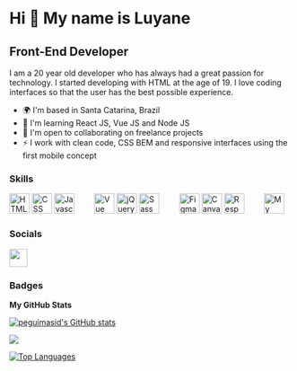 Hi 👋 My name is Luyane
==========================

Front-End Developer
-----------------------------

I am a 20 year old developer who has always had a great passion for technology. I started developing with HTML at the age of 19. I love coding interfaces so that the user has the best possible experience.

* 🌍  I'm based in Santa Catarina, Brazil
* 🧠  I'm learning React JS, Vue JS and Node JS
* 🤝  I'm open to collaborating on freelance projects
* ⚡  I work with clean code, CSS BEM and responsive interfaces using the first mobile concept

### Skills

<p align="left">
<a href="https://developer.mozilla.org/en-US/docs/Glossary/HTML5" target="_blank" rel="noreferrer"><img src="https://raw.githubusercontent.com/danielcranney/readme-generator/main/public/icons/skills/html5-colored.svg" width="36" height="36" alt="HTML5" /></a>
<a href="https://developer.mozilla.org/pt-BR/docs/Web/CSS" target="_blank" rel="noreferrer"><img src="https://raw.githubusercontent.com/danielcranney/readme-generator/main/public/icons/skills/css3-colored.svg" width="36" height="36" alt="CSS" /></a>
<a href="https://developer.mozilla.org/en-US/docs/Web/JavaScript" target="_blank" rel="noreferrer"><img src="https://raw.githubusercontent.com/danielcranney/readme-generator/main/public/icons/skills/javascript-colored.svg" width="36" height="36" alt="Javascript" /></a>
&nbsp &nbsp &nbsp &nbsp
<a href="https://vuejs.org/" target="_blank" rel="noreferrer"><img src="https://br.vuejs.org/images/logo.png" width="36" height="36" alt="Vue Js" /></a>
<a href="https://jquery.com/download/" target="_blank" rel="noreferrer"><img src="https://raw.githubusercontent.com/danielcranney/readme-generator/main/public/icons/skills/jquery-colored.svg" width="36" height="36" alt="jQuery" /></a>
<a href="https://sass-lang.com/" target="_blank" rel="noreferrer"><img src="https://raw.githubusercontent.com/danielcranney/readme-generator/main/public/icons/skills/sass-colored.svg" width="36" height="36" alt="Sass" /></a>
&nbsp &nbsp &nbsp &nbsp
<a href="https://www.figma.com/" target="_blank" rel="noreferrer"><img src="https://raw.githubusercontent.com/danielcranney/readme-generator/main/public/icons/skills/figma-colored.svg" width="36" height="36" alt="Figma" /></a>
<a href="https://www.canva.com/pt_br/" target="_blank" rel="noreferrer"><img src="https://logos-download.com/wp-content/uploads/2019/07/Canva_Logo.png" width="36" height="36" alt="Canva" /></a>
<a href="https://responsively.app/" target="_blank" rel="noreferrer"><img src="https://avatars.githubusercontent.com/u/69102126?s=200&v=4" width="36" height="36" alt="Responsively" /></a>
&nbsp &nbsp &nbsp &nbsp
<a href="https://www.mysql.com/" target="_blank" rel="noreferrer"><img src="https://raw.githubusercontent.com/danielcranney/readme-generator/main/public/icons/skills/mysql-colored.svg" width="36" height="36" alt="My Sql" /></a>
</p>

### Socials

<p align="left"> 
<a href="https://www.linkedin.com/in/luyane-luiz-986222182/" target="_blank" rel="noreferrer"><img src="https://raw.githubusercontent.com/danielcranney/readme-generator/main/public/icons/socials/linkedin.svg" width="32" height="32" /></a>
</p>

### Badges

<b>My GitHub Stats</b>

<a href="http://www.github.com/luyaneluiz"><img src="https://github-readme-stats-peguimasid.vercel.app/api?username=luyaneluiz&show_icons=true&hide=&count_private=true&title_color=3382ed&text_color=ffffff&icon_color=3382ed&bg_color=171717&hide_border=true&show_icons=true" alt="peguimasid's GitHub stats" /></a>

<a href="http://www.github.com/luyaneluiz"><img src="https://github-readme-streak-stats.herokuapp.com/?user=luyaneluiz&stroke=ffffff&background=171717&ring=3382ed&fire=3382ed&currStreakNum=ffffff&currStreakLabel=3382ed&sideNums=ffffff&sideLabels=ffffff&dates=ffffff&hide_border=true" /></a>

<a href="https://github.com/luyaneluiz" align="left"><img src="https://github-readme-stats-peguimasid.vercel.app/api/top-langs/?username=luyaneluiz&layout=compact&title_color=3382ed&text_color=ffffff&icon_color=3382ed&bg_color=171717&hide_border=true&locale=en&custom_title=Top%20%Languages" alt="Top Languages" /></a>
